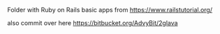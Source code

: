 Folder with Ruby on Rails basic apps from https://www.railstutorial.org/

also commit over here https://bitbucket.org/AdvyBit/2glava
